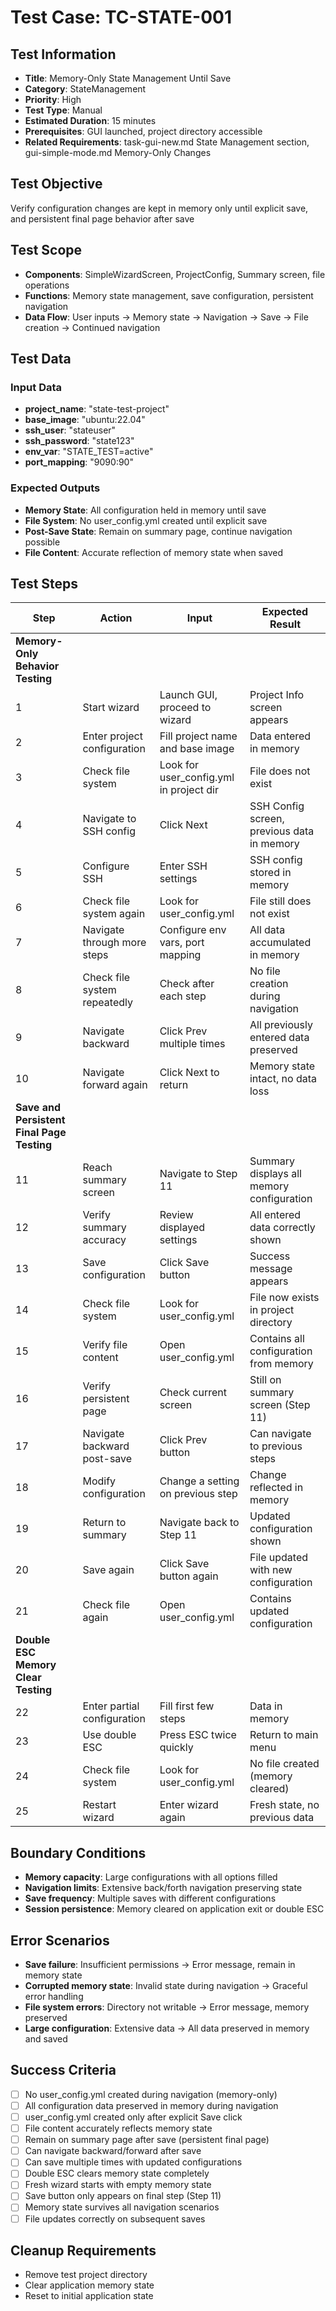 # Test Case: TC-STATE-001

## Test Information
- **Title**: Memory-Only State Management Until Save
- **Category**: StateManagement
- **Priority**: High
- **Test Type**: Manual
- **Estimated Duration**: 15 minutes
- **Prerequisites**: GUI launched, project directory accessible
- **Related Requirements**: task-gui-new.md State Management section, gui-simple-mode.md Memory-Only Changes

## Test Objective
Verify configuration changes are kept in memory only until explicit save, and persistent final page behavior after save

## Test Scope  
- **Components**: SimpleWizardScreen, ProjectConfig, Summary screen, file operations
- **Functions**: Memory state management, save configuration, persistent navigation
- **Data Flow**: User inputs → Memory state → Navigation → Save → File creation → Continued navigation

## Test Data
### Input Data
- **project_name**: "state-test-project"
- **base_image**: "ubuntu:22.04"
- **ssh_user**: "stateuser"
- **ssh_password**: "state123"
- **env_var**: "STATE_TEST=active"
- **port_mapping**: "9090:90"

### Expected Outputs
- **Memory State**: All configuration held in memory until save
- **File System**: No user_config.yml created until explicit save
- **Post-Save State**: Remain on summary page, continue navigation possible
- **File Content**: Accurate reflection of memory state when saved

## Test Steps
| Step | Action | Input | Expected Result |
|------|--------|-------|-----------------|
| **Memory-Only Behavior Testing** |
| 1 | Start wizard | Launch GUI, proceed to wizard | Project Info screen appears |
| 2 | Enter project configuration | Fill project name and base image | Data entered in memory |
| 3 | Check file system | Look for user_config.yml in project dir | File does not exist |
| 4 | Navigate to SSH config | Click Next | SSH Config screen, previous data in memory |
| 5 | Configure SSH | Enter SSH settings | SSH config stored in memory |
| 6 | Check file system again | Look for user_config.yml | File still does not exist |
| 7 | Navigate through more steps | Configure env vars, port mapping | All data accumulated in memory |
| 8 | Check file system repeatedly | Check after each step | No file creation during navigation |
| 9 | Navigate backward | Click Prev multiple times | All previously entered data preserved |
| 10 | Navigate forward again | Click Next to return | Memory state intact, no data loss |
| **Save and Persistent Final Page Testing** |
| 11 | Reach summary screen | Navigate to Step 11 | Summary displays all memory configuration |
| 12 | Verify summary accuracy | Review displayed settings | All entered data correctly shown |
| 13 | Save configuration | Click Save button | Success message appears |
| 14 | Check file system | Look for user_config.yml | File now exists in project directory |
| 15 | Verify file content | Open user_config.yml | Contains all configuration from memory |
| 16 | Verify persistent page | Check current screen | Still on summary screen (Step 11) |
| 17 | Navigate backward post-save | Click Prev button | Can navigate to previous steps |
| 18 | Modify configuration | Change a setting on previous step | Change reflected in memory |
| 19 | Return to summary | Navigate back to Step 11 | Updated configuration shown |
| 20 | Save again | Click Save button again | File updated with new configuration |
| 21 | Check file again | Open user_config.yml | Contains updated configuration |
| **Double ESC Memory Clear Testing** |
| 22 | Enter partial configuration | Fill first few steps | Data in memory |
| 23 | Use double ESC | Press ESC twice quickly | Return to main menu |
| 24 | Check file system | Look for user_config.yml | No file created (memory cleared) |
| 25 | Restart wizard | Enter wizard again | Fresh state, no previous data |

## Boundary Conditions
- **Memory capacity**: Large configurations with all options filled
- **Navigation limits**: Extensive back/forth navigation preserving state
- **Save frequency**: Multiple saves with different configurations
- **Session persistence**: Memory cleared on application exit or double ESC

## Error Scenarios
- **Save failure**: Insufficient permissions → Error message, remain in memory state
- **Corrupted memory state**: Invalid state during navigation → Graceful error handling
- **File system errors**: Directory not writable → Error message, memory preserved
- **Large configuration**: Extensive data → All data preserved in memory and saved

## Success Criteria
- [ ] No user_config.yml created during navigation (memory-only)
- [ ] All configuration data preserved in memory during navigation
- [ ] user_config.yml created only after explicit Save click
- [ ] File content accurately reflects memory state
- [ ] Remain on summary page after save (persistent final page)
- [ ] Can navigate backward/forward after save
- [ ] Can save multiple times with updated configurations
- [ ] Double ESC clears memory state completely
- [ ] Fresh wizard starts with empty memory state
- [ ] Save button only appears on final step (Step 11)
- [ ] Memory state survives all navigation scenarios
- [ ] File updates correctly on subsequent saves

## Cleanup Requirements
- Remove test project directory
- Clear application memory state
- Reset to initial application state